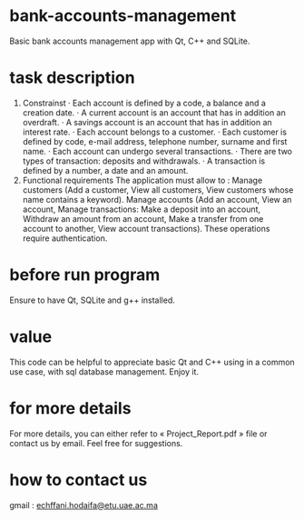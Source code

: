 # bank-accounts-management
Basic bank accounts management app with Qt, C++ and SQLite.

# task description

1. Constrainst
· Each account is defined by a code, a balance and a creation date.
· A current account is an account that has in addition an overdraft.
· A savings account is an account that has in addition an interest rate.
· Each account belongs to a customer.
· Each customer is defined by code, e-mail address, telephone number, surname
and first name.
· Each account can undergo several transactions.
· There are two types of transaction: deposits and withdrawals.
· A transaction is defined by a number, a date and an amount.
2. Functional requirements
The application must allow to :
Manage customers (Add a customer, View all customers, View customers whose name contains a keyword).
Manage accounts (Add an account, View an account, Manage transactions: Make a deposit into an account,
Withdraw an amount from an account, Make a transfer from one account to another, View account transactions).
These operations require authentication.

# before run program
Ensure to have Qt, SQLite and g++ installed. 

# value
This code can be helpful to appreciate basic Qt and C++ using in a common use case, with sql database management.
Enjoy it.

# for more details
For more details, you can either refer to « Project_Report.pdf » file or contact us by email. Feel free for suggestions.

# how to contact us 
gmail : echffani.hodaifa@etu.uae.ac.ma
